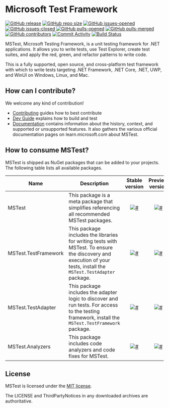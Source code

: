 # Microsoft Test Framework

[![GitHub release](https://img.shields.io/github/release/microsoft/testfx.svg)](https://GitHub.com/microsoft/testfx/releases/)
[![GitHub repo size](https://img.shields.io/github/repo-size/microsoft/testfx)](https://github.com/microsoft/testfx)
[![GitHub issues-opened](https://img.shields.io/github/issues/microsoft/testfx.svg)](https://GitHub.com/microsoft/testfx/issues?q=is%3Aissue+is%3Aopened)
[![GitHub issues-closed](https://img.shields.io/github/issues-closed/microsoft/testfx.svg)](https://GitHub.com/microsoft/testfx/issues?q=is%3Aissue+is%3Aclosed)
[![GitHub pulls-opened](https://img.shields.io/github/issues-pr/microsoft/testfx.svg)](https://GitHub.com/microsoft/testfx/pulls?q=is%3Aissue+is%3Aopened)
[![GitHub pulls-merged](https://img.shields.io/github/issues-search/microsoft/testfx?label=merged%20pull%20requests&query=is%3Apr%20is%3Aclosed%20is%3Amerged&color=darkviolet)](https://github.com/microsoft/testfx/pulls?q=is%3Apr+is%3Aclosed+is%3Amerged)
[![GitHub contributors](https://img.shields.io/github/contributors/microsoft/testfx.svg)](https://GitHub.com/microsoft/testfx/graphs/contributors/)
[![Commit Activity](https://img.shields.io/github/commit-activity/m/microsoft/testfx)](.)
[![Build Status](https://dev.azure.com/dnceng-public/public/_apis/build/status/Microsoft/testfx/microsoft.testfx?branchName=main)](https://dev.azure.com/dnceng-public/public/_build/latest?definitionId=209&branchName=main)

MSTest, Microsoft Testing Framework, is a unit testing framework for .NET applications. It allows you to write tests, use Test Explorer, create test suites, and apply the red, green, and refactor patterns to write code.

This is a fully supported, open source, and cross-platform test framework with which to write tests targeting .NET Framework, .NET Core, .NET, UWP, and WinUI on Windows, Linux, and Mac.

## How can I contribute?

We welcome any kind of contribution!

- [Contributing](./CONTRIBUTING.md) guides how to best contribute
- [Dev Guide](./docs/dev-guide.md) explains how to build and test
- [Documentation](docs/README.md) contains information about the history, context, and supported or unsupported features. It also gathers the various official documentation pages on learn.microsoft.com about MSTest.

## How to consume MSTest?

MSTest is shipped as NuGet packages that can be added to your projects. The following table lists all available packages.

| Name | Description | Stable version | Preview version | Dogfood version |
|--------------|---------|:--------------:|:---------------:|:---------------:|
| MSTest | This package is a meta package that simplifies referencing all recommended MSTest packages. | [![#](https://img.shields.io/nuget/v/mstest.svg?style=flat)](http://www.nuget.org/packages/MSTest/) | [![#](https://img.shields.io/nuget/vpre/mstest.svg?style=flat)](http://www.nuget.org/packages/MSTest/) | [Azure Artifacts](https://dnceng.visualstudio.com/public/_artifacts/feed/test-tools/NuGet/MSTest/versions) |
| MSTest.TestFramework | This package includes the libraries for writing tests with MSTest. To ensure the discovery and execution of your tests, install the `MSTest.TestAdapter` package. | [![#](https://img.shields.io/nuget/v/mstest.testframework.svg?style=flat)](http://www.nuget.org/packages/MSTest.TestFramework/) | [![#](https://img.shields.io/nuget/vpre/mstest.testframework.svg?style=flat)](http://www.nuget.org/packages/MSTest.TestFramework/) | [Azure Artifacts](https://dnceng.visualstudio.com/public/_artifacts/feed/test-tools/NuGet/MSTest.TestFramework/versions) |
| MSTest.TestAdapter | This package includes the adapter logic to discover and run tests. For access to the testing framework, install the `MSTest.TestFramework` package. | [![#](https://img.shields.io/nuget/v/mstest.testadapter.svg?style=flat)](http://www.nuget.org/packages/MSTest.TestAdapter/) | [![#](https://img.shields.io/nuget/vpre/mstest.testadapter.svg?style=flat)](http://www.nuget.org/packages/MSTest.TestAdapter/) | [Azure Artifacts](https://dnceng.visualstudio.com/public/_artifacts/feed/test-tools/NuGet/MSTest.TestAdapter/versions) |
| MSTest.Analyzers | This package includes code analyzers and code fixes for MSTest. | [![#](https://img.shields.io/nuget/v/mstest.analyzers.svg?style=flat)](http://www.nuget.org/packages/MSTest.Analyzers/) | [![#](https://img.shields.io/nuget/vpre/mstest.analyzers.svg?style=flat)](http://www.nuget.org/packages/MSTest.Analyzers/) | [Azure Artifacts](https://dnceng.visualstudio.com/public/_artifacts/feed/test-tools/NuGet/MSTest.Analyzers/versions) |

## License

MSTest is licensed under the [MIT license](LICENSE).

The LICENSE and ThirdPartyNotices in any downloaded archives are authoritative.
